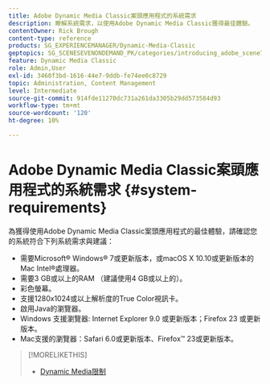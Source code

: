```yaml
---
title: Adobe Dynamic Media Classic案頭應用程式的系統需求
description: 瞭解系統需求，以使用Adobe Dynamic Media Classic獲得最佳體驗。
contentOwner: Rick Brough
content-type: reference
products: SG_EXPERIENCEMANAGER/Dynamic-Media-Classic
geptopics: SG_SCENESEVENONDEMAND_PK/categories/introducing_adobe_scene7
feature: Dynamic Media Classic
role: Admin,User
exl-id: 3460f3bd-1616-44e7-9ddb-fe74ee0c8729
topic: Administration, Content Management
level: Intermediate
source-git-commit: 914fde11270dc731a261da3305b29dd573584d93
workflow-type: tm+mt
source-wordcount: '120'
ht-degree: 10%

---
```


# Adobe Dynamic Media Classic案頭應用程式的系統需求 {#system-requirements}

為獲得使用Adobe Dynamic Media Classic案頭應用程式的最佳體驗，請確認您的系統符合下列系統需求與建議：

* 需要Microsoft® Windows® 7或更新版本，或macOS X 10.10或更新版本的Mac Intel®處理器。
* 需要3 GB或以上的RAM （建議使用4 GB或以上的）。
* 彩色螢幕。
* 支援1280x1024或以上解析度的True Color視訊卡。
* 啟用Java的瀏覽器。
* Windows 支援瀏覽器: Internet Explorer 9.0 或更新版本；Firefox 23 或更新版本。
* Mac支援的瀏覽器：Safari 6.0或更新版本、Firefox™ 23或更新版本。

>[!MORELIKETHIS]
>
>* [Dynamic Media限制](/help/using/limitations.md)

